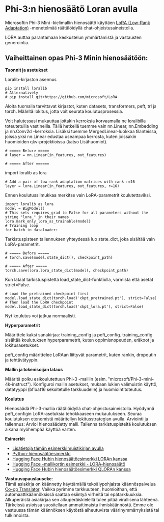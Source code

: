 <!--
CO_OP_TRANSLATOR_METADATA:
{
  "original_hash": "50b6a55a0831b417835087d8b57759fe",
  "translation_date": "2025-07-17T06:33:16+00:00",
  "source_file": "md/03.FineTuning/FineTuning_Lora.md",
  "language_code": "fi"
}
-->
# **Phi-3:n hienosäätö Loran avulla**

Microsoftin Phi-3 Mini -kielimallin hienosäätö käyttäen [LoRA (Low-Rank Adaptation)](https://github.com/microsoft/LoRA?WT.mc_id=aiml-138114-kinfeylo) -menetelmää räätälöidyllä chat-ohjeistusaineistolla.

LORA auttaa parantamaan keskustelun ymmärtämistä ja vastausten generointia.

## Vaiheittainen opas Phi-3 Minin hienosäätöön:

**Tuonnit ja asetukset**

Loralib-kirjaston asennus

```
pip install loralib
# Alternatively
# pip install git+https://github.com/microsoft/LoRA

```

Aloita tuomalla tarvittavat kirjastot, kuten datasets, transformers, peft, trl ja torch.
Määritä lokitus, jotta voit seurata koulutusprosessia.

Voit halutessasi mukauttaa joitakin kerroksia korvaamalla ne loralibilla toteutetuilla vastineilla. Tällä hetkellä tuemme vain nn.Linear, nn.Embedding ja nn.Conv2d -kerroksia. Lisäksi tuemme MergedLinear-luokkaa tilanteissa, joissa yksi nn.Linear edustaa useampaa kerrosta, kuten joissakin huomioiden qkv-projektioissa (katso Lisähuomiot).

```
# ===== Before =====
# layer = nn.Linear(in_features, out_features)
```

```
# ===== After ======
```

import loralib as lora

```
# Add a pair of low-rank adaptation matrices with rank r=16
layer = lora.Linear(in_features, out_features, r=16)
```

Ennen koulutussilmukkaa merkitse vain LoRA-parametrit koulutettaviksi.

```
import loralib as lora
model = BigModel()
# This sets requires_grad to False for all parameters without the string "lora_" in their names
lora.mark_only_lora_as_trainable(model)
# Training loop
for batch in dataloader:
```

Tarkistuspisteen tallennuksen yhteydessä luo state_dict, joka sisältää vain LoRA-parametrit.

```
# ===== Before =====
# torch.save(model.state_dict(), checkpoint_path)
```
```
# ===== After =====
torch.save(lora.lora_state_dict(model), checkpoint_path)
```

Kun lataat tarkistuspistettä load_state_dict-funktiolla, varmista että asetat strict=False.

```
# Load the pretrained checkpoint first
model.load_state_dict(torch.load('ckpt_pretrained.pt'), strict=False)
# Then load the LoRA checkpoint
model.load_state_dict(torch.load('ckpt_lora.pt'), strict=False)
```

Nyt koulutus voi jatkua normaalisti.

**Hyperparametrit**

Määrittele kaksi sanakirjaa: training_config ja peft_config. training_config sisältää koulutuksen hyperparametrit, kuten oppimisnopeuden, eräkoot ja lokitusasetukset.

peft_config määrittelee LoRAan liittyvät parametrit, kuten rankin, dropoutin ja tehtävätyypin.

**Mallin ja tokenisoijan lataus**

Määritä polku esikoulutettuun Phi-3 -malliin (esim. "microsoft/Phi-3-mini-4k-instruct"). Konfiguroi mallin asetukset, mukaan lukien välimuistin käyttö, datatyyppi (bfloat16 sekoitetulle tarkkuudelle) ja huomiointitoteutus.

**Koulutus**

Hienosäädä Phi-3-mallia räätälöidyllä chat-ohjeistusaineistolla. Hyödynnä peft_configin LoRA-asetuksia tehokkaaseen mukautukseen. Seuraa koulutuksen etenemistä määritellyn lokitusstrategian avulla.
Arviointi ja tallennus: Arvioi hienosäädetty malli.
Tallenna tarkistuspisteitä koulutuksen aikana myöhempää käyttöä varten.

**Esimerkit**
- [Lisätietoja tämän esimerkkimuistikirjan avulla](../../../../code/03.Finetuning/Phi_3_Inference_Finetuning.ipynb)
- [Python-hienosäätöesimerkki](../../../../code/03.Finetuning/FineTrainingScript.py)
- [Hugging Face Hubin hienosäätöesimerkki LORAn kanssa](../../../../code/03.Finetuning/Phi-3-finetune-lora-python.ipynb)
- [Hugging Face -mallikortin esimerkki - LORA-hienosäätö](https://huggingface.co/microsoft/Phi-3-mini-4k-instruct/blob/main/sample_finetune.py)
- [Hugging Face Hubin hienosäätöesimerkki QLORAn kanssa](../../../../code/03.Finetuning/Phi-3-finetune-qlora-python.ipynb)

**Vastuuvapauslauseke**:  
Tämä asiakirja on käännetty käyttämällä tekoälypohjaista käännöspalvelua [Co-op Translator](https://github.com/Azure/co-op-translator). Vaikka pyrimme tarkkuuteen, huomioithan, että automaattikäännöksissä saattaa esiintyä virheitä tai epätarkkuuksia. Alkuperäistä asiakirjaa sen alkuperäiskielellä tulee pitää virallisena lähteenä. Tärkeissä asioissa suositellaan ammattimaista ihmiskäännöstä. Emme ole vastuussa tämän käännöksen käytöstä aiheutuvista väärinymmärryksistä tai tulkinnoista.